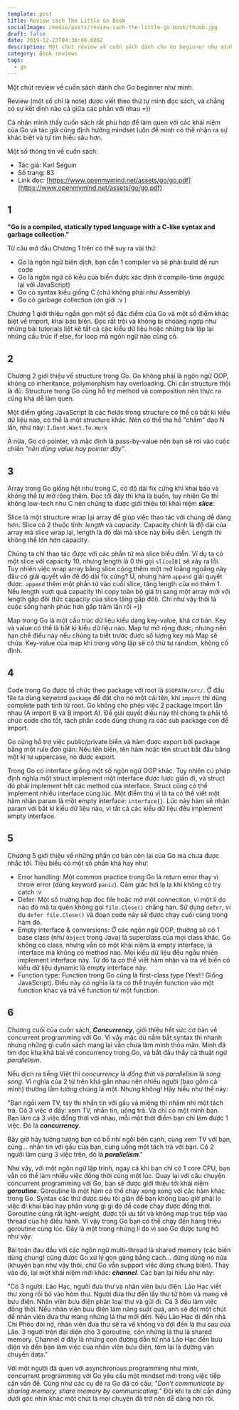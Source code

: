 ```yaml
---
template: post
title: Review sách The Little Go Book
socialImage: /media/posts/review-sach-the-little-go-book/thumb.jpg
draft: false
date: 2019-12-23T04:30:00.000Z
description: Một chút review về cuốn sách dành cho Go beginner như mình.
category: Book reviews
tags:
  - go
---
```

Một chút review về cuốn sách dành cho Go beginner như mình.

Review (một số chỉ là note) được viết theo thứ tự mình đọc sách, và chẳng có sự kết dính nào cả giữa các phần với nhau =))

Cá nhân mình thấy cuốn sách rất phù hợp để làm quen với các khái niệm của Go và tác giả cũng định hướng mindset luôn để mình có thể nhận ra sự khác biệt và tự tìm hiểu sâu hơn.

Một số thông tin về cuốn sách:
- Tác giả: Karl Seguin
- Số trang: 83
- Link đọc: [https://www.openmymind.net/assets/go/go.pdf](https://www.openmymind.net/assets/go/go.pdf)

## 1

**"Go is a compiled, statically typed language with a C-like syntax and garbage collection."**

Từ câu mở đầu Chương 1 trên có thể suy ra vài thứ:

- Go là ngôn ngữ biên dịch, bạn cần 1 compiler và sẽ phải build để run code
- Go là ngôn ngữ có kiểu của biến được xác định ở compile-time (ngược lại với JavaScript)
- Go có syntax kiểu giống C (chứ không phải như Assembly)
- Go có garbage collection (ơn giời :v )

Chương 1 giới thiệu ngắn gọn một số đặc điểm của Go và một số điểm khác biệt về import, khai báo biến. Đọc rất trôi và không bị choáng ngợp như những bài tutorials liệt kê tất cả các kiểu dữ liệu hoặc những bài lặp lại những cấu trúc if else, for loop mà ngôn ngữ nào cũng có.

## 2

Chương 2 giới thiệu về structure trong Go. Go không phải là ngôn ngữ OOP, không có inheritance, polymorphism hay overloading. Chỉ cần structure thôi là đủ. Structure trong Go cũng hỗ trợ method và composition nên thực ra cũng khá dễ làm quen.

Một điểm giống JavaScript là các fields trong structure có thể có bất kì kiểu dữ liệu nào, có thể là một structure khác. Nên có thể tha hồ "chấm" dạo N lần, như này: `I.Dont.Want.To.Work`

À nữa, Go có pointer, và mặc định là pass-by-value nên bạn sẽ rơi vào cuộc chiến *"nên dùng value hay pointer đây"*.

## 3

Array trong Go giống hệt như trong C, có độ dài fix cứng khi khai báo và không thể tự mở rộng thêm. Đọc tới đây thì khá là buồn, tuy nhiên Go thì không low-tech như C nên chúng ta được giới thiệu tới khái niệm ***slice***.

Slice là một structure wrap lại array để giúp việc thao tác với chúng dễ dàng hơn. Slice có 2 thuộc tính: *length* và *capacity*. Capacity chính là độ dài của array mà slice wrap lại, length là độ dài mà slice này biểu diễn. Length thì không thể lớn hơn capacity.

Chúng ta chỉ thao tác được với các phần tử mà slice biểu diễn. Ví dụ ta có một slice với capacity 10, nhưng length là 0 thì gọi `slice[0]` sẽ xảy ra lỗi. Tuy nhiên việc wrap array bằng slice cộng thêm một mớ loằng ngoằng này đâu có giải quyết vấn đề độ dài fix cứng? Ừ, nhưng hàm `append` giải quyết được. `append` thêm một phần tử vào cuối slice, tăng length của nó thêm 1. Nếu length vượt quá capacity thì copy toàn bộ giá trị sang một array mới với length gấp đôi (tức capacity của slice tăng gấp đôi). Chỉ như vậy thôi là cuộc sống hạnh phúc hơn gấp trăm lần rồi =))

Map trong Go là một cấu trúc dữ liệu kiểu dạng key-value, khá cơ bản. Key và value có thể là bất kì kiểu dữ liệu nào. Map tự mở rộng được, nhưng nên hạn chế điều này nếu chúng ta biết trước được số lượng key mà Map sẽ chứa. Key-value của map khi trong vòng lặp sẽ có thứ tự random, không cố định.

## 4

Code trong Go được tổ chức theo package với root là `$GOPATH/src/`. Ở đầu file ta dùng keyword `package` để đặt cho nó một cái tên, khi `import` thì dùng complete path tính từ root. Go không cho phép việc 2 package import lẫn nhau (A import B và B import A). Để giải quyết điều này thì chúng ta phải tổ chức code cho tốt, tách phần code dùng chung ra các sub package con để import.

Go cũng hỗ trợ việc public/private biến và hàm được export bởi package bằng một rule đơn giản: Nếu tên biến, tên hàm hoặc tên struct bắt đầu bằng một kí tự uppercase, nó được export.

Trong Go có interface giống một số ngôn ngữ OOP khác. Tuy nhiên cú pháp định nghĩa một struct implement một interface được lược giản đi, và struct đó phải implement hết các method của interface. Struct cũng có thể implement nhiều interface cùng lúc. Một điểm thú vị là ta có thể viết một hàm nhận param là một empty interface: `interface{}`. Lúc này hàm sẽ nhận param với bất kì kiểu dữ liệu nào, vì tất cả các kiểu dữ liệu đều implement empty interface.

## 5

Chương 5 giới thiệu về những phần cơ bản còn lại của Go mà chưa được nhắc tới. Tiêu biểu có một số phần khá hay như:

- Error handling: Một common practice trong Go là return error thay vì throw error (dùng keyword `panic`). Cảm giác hơi lạ lạ khi không có try catch :v
- Defer: Một số trường hợp đọc file hoặc mở một connection, vì một lí do nào đó mà ta quên không gọi `file.Close()` chẳng hạn. Sử dụng `defer`, ví dụ `defer file.Close()` và đoạn code này sẽ được chạy cuối cùng trong hàm đó.
- Empty interface & conversions: Ở các ngôn ngữ OOP, thường sẽ có 1 base class (như `Object` trong Java) là superclass của mọi class khác. Go không có class, nhưng vẫn có một khái niệm là empty interface, là interface mà không có method nào. Mọi kiểu dữ liệu đều ngẫu nhiên implement interface này. Từ đó ta có thể viết hàm nhận và trả về biến có kiểu dữ liệu dynamic là empty interface này.
- Function type: Function trong Go cũng là first-class type (Yes!!! Giống JavaScript). Điều này có nghĩa là ta có thể truyền function vào một function khác và trả về function từ một function.

## 6

Chương cuối của cuốn sách, ***Concurrency***, giới thiệu hết sức cơ bản về concurrent programming với Go. Vì vậy mặc dù nắm bắt syntax thì nhanh nhưng những gì cuốn sách mang lại vẫn chưa làm mình thỏa mãn. Mình đã tìm đọc kha khá bài về concurrency trong Go, và bắt đầu thấy cả thuật ngữ *parallelism*.

Nếu dịch ra tiếng Việt thì *concurrency* là *đồng thời* và *parallelism* là *song song*. Vì nghĩa của 2 từ trên khá gần nhau nên nhiều người (bao gồm cả mình) thường lầm tưởng chúng là một. Nhưng không! Hãy hiểu như thế này:

"Bạn ngồi xem TV, tay thì nhắn tin với gấu và miệng thì nhâm nhi một tách trà. Có 3 việc ở đây: xem TV, nhắn tin, uống trà. Và chỉ có một mình bạn. Bạn làm cả 3 việc đồng thời với nhau, mỗi một thời điểm bạn chỉ làm được 1 việc. Đó là ***concurrency***.

Bây giờ hãy tưởng tượng bạn có bồ nhí ngồi bên cạnh, cùng xem TV với bạn, cùng... nhắn tin với gấu của bạn, cùng uống một tách trà với bạn. Có 2 người làm cùng 3 việc trên, đó là ***parallelism***."

Như vậy, với một ngôn ngữ lập trình, ngay cả khi bạn chỉ có 1 core CPU, bạn vẫn có thể làm nhiều việc đồng thời cùng một lúc. Quay lại với câu chuyện concurrent programming với Go, bạn sẽ được giới thiệu tới khái niệm ***goroutine***. Goroutine là một hàm có thể chạy xong xong với các hàm khác trong Go. Syntax các thứ được siêu tối giản để bạn không bao giờ phải lo việc đi khai báo hay phân vùng gì gì đó để code chạy được đồng thời. Goroutine cũng rất light-weight, được tối ưu tốt và không map trực tiếp vào thread của hệ điều hành. Vì vậy trong Go bạn có thể chạy đến hàng triệu goroutine cùng lúc. Đây là một trong những lí do vì sao Go được tung hô như vậy.

Bài toán đau đầu với các ngôn ngữ multi-thread là shared memory (các biến dùng chung) cũng được Go xử lý gọn gàng bằng cách... đừng dùng nó nữa (khuyên bạn như vậy thôi, chứ Go vẫn support việc dùng chung biến). Thay vào đó, lại một khái niệm mới khác: ***channel***. Các bạn lại hiểu như này:

"Có 3 người: Lão Hạc, người đưa thư và nhân viên bưu điện. Lão Hạc viết thư xong rồi bỏ vào hòm thư. Người đưa thư đến lấy thư từ hòm và mang về bưu điện. Nhân viên bưu điện phân loại thư và gửi đi. Cả 3 đều làm việc đồng thời. Nếu nhân viên bưu điện làm năng suất quá, anh sẽ đợi một chút để nhân viên đưa thư mang những lá thư mới đến. Nếu Lão Hạc đi đến nhà Chí Phèo đòi nợ, nhân viên đưa thư sẽ ra về không và đợi đến lá thư sau của Lão. 3 người trên đại diện cho 3 goroutine, còn những lá thư là shared memory. Channel ở đây là những con đường dẫn từ nhà Lão Hạc đến bưu điện và đến bàn làm việc của nhân viên bưu điện, tóm lại là đường vận chuyển data."

Với một người đã quen với asynchronous programming như mình, concurrent programming với Go yêu cầu một mindset mới trong việc tiếp cận vấn đề. Cũng như các cụ đẻ ra Go đã có câu: *"Don’t communicate by sharing memory, share memory by communicating."* Đôi khi ta chỉ cần đứng dưới góc nhìn khác một chút là mọi chuyện đã trở nên dễ dàng hơn rồi.
